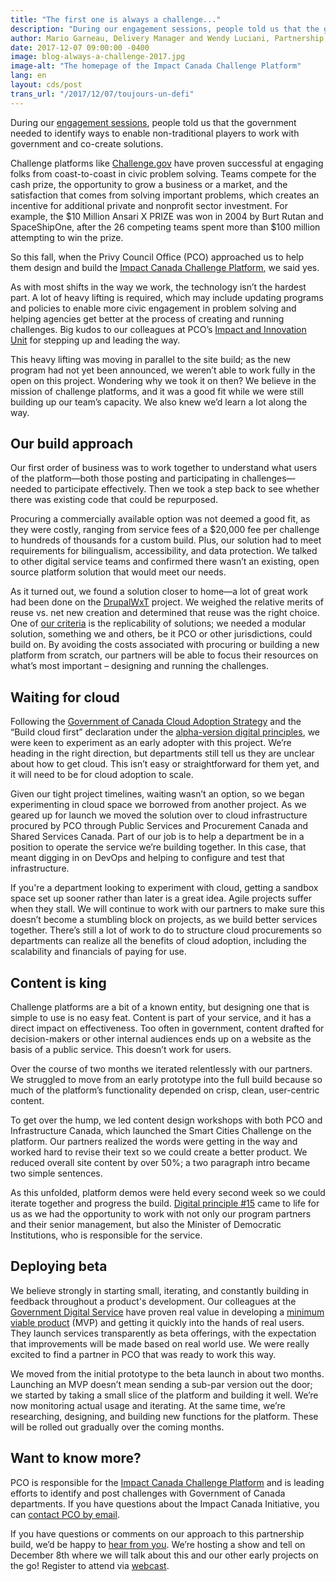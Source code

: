 ```yaml
---
title: "The first one is always a challenge..."
description: "During our engagement sessions, people told us that the government needed to identify ways to enable non-traditional players to work with government and co-create solutions.  "
author: Mario Garneau, Delivery Manager and Wendy Luciani, Partnership Lead
date: 2017-12-07 09:00:00 -0400
image: blog-always-a-challenge-2017.jpg
image-alt: "The homepage of the Impact Canada Challenge Platform"
lang: en
layout: cds/post
trans_url: "/2017/12/07/toujours-un-defi"
---
```

During our [engagement sessions](/beginning-the-conversation/full-report/), people told us that the government needed to identify ways to enable non-traditional players to work with government and co-create solutions.  

Challenge platforms like [Challenge.gov](https://www.challenge.gov/list/) have proven successful at engaging folks from coast-to-coast in civic problem solving. Teams compete for the cash prize, the opportunity to grow a business or a market, and the satisfaction that comes from solving important problems, which creates an incentive for additional private and nonprofit sector investment. For example, the $10 Million Ansari X PRIZE was won in 2004 by Burt Rutan and SpaceShipOne, after the 26 competing teams spent more than $100 million attempting to win the prize.

So this fall, when the Privy Council Office (PCO) approached us to help them design and build the [Impact Canada Challenge Platform](https://impact.canada.ca/en), we said yes. 

As with most shifts in the way we work, the technology isn’t the hardest part. A lot of heavy lifting is required, which may include updating programs and policies to enable more civic engagement in problem solving and helping agencies get better at the process of creating and running challenges.  Big kudos to our colleagues at PCO’s [Impact and Innovation Unit](https://www.canada.ca/en/innovation-hub.html) for stepping up and leading the way. 

This heavy lifting was moving in parallel to the site build; as the new program had not yet been announced, we weren’t able to work fully in the open on this project.  Wondering why we took it on then? We believe in the mission of challenge platforms, and it was a good fit while we were still building up our team’s capacity. We also knew we’d learn a lot along the way. 

## Our build approach 

Our first order of business was to work together to understand what users of the platform—both those posting and participating in challenges—needed to participate effectively. Then we took a step back to see whether there was existing code that could be repurposed. 

Procuring a commercially available option was not deemed a good fit, as they were costly, ranging from service fees of a $20,000 fee per challenge to hundreds of thousands for a custom build. Plus, our solution had to meet requirements for bilingualism, accessibility, and data protection. We talked to other digital service teams and confirmed there wasn’t an existing, open source platform solution that would meet our needs. 

As it turned out, we found a solution closer to home—a lot of great work had been done on the [DrupalWxT](https://github.com/drupalwxt/wxt) project. We weighed the relative merits of reuse vs. net new creation and determined that reuse was the right choice. One of [our criteria](/2017/08/24/picking-our-projects/) is the replicability of solutions; we needed a modular solution, something we and others, be it PCO or other jurisdictions, could build on. By avoiding the costs associated with procuring or building a new platform from scratch, our partners will be able to focus their resources on what’s most important – designing and running the challenges. 

## Waiting for cloud 

Following the [Government of Canada Cloud Adoption Strategy](https://www.canada.ca/en/treasury-board-secretariat/services/information-technology/cloud-computing/government-canada-cloud-adoption-strategy.html) and the “Build cloud first” declaration under the [alpha-version digital principles](http://open.canada.ca/en/blog/digital-principles), we were keen to experiment as an early adopter with this project. We’re heading in the right direction, but departments still tell us they are unclear about how to get cloud. This isn’t easy or straightforward for them yet, and it will need to be for cloud adoption to scale. 

Given our tight project timelines, waiting wasn’t an option, so we began experimenting in cloud space we borrowed from another project. As we geared up for launch we moved the solution over to cloud infrastructure procured by PCO through Public Services and Procurement Canada and Shared Services Canada. Part of our job is to help a department be in a position to operate the service we’re building together. In this case, that meant digging in on DevOps and helping to configure and test that infrastructure.  

If you're a department looking to experiment with cloud, getting a sandbox space set up sooner rather than later is a great idea. Agile projects suffer when they stall. We will continue to work with our partners to make sure this doesn’t become a stumbling block on projects, as we build better services together. There’s still a lot of work to do to structure cloud procurements so departments can realize all the benefits of cloud adoption, including the scalability and financials of paying for use.

## Content is king 

Challenge platforms are a bit of a known entity, but designing one that is simple to use is no easy feat. Content is part of your service, and it has a direct impact on effectiveness. Too often in government, content drafted for decision-makers or other internal audiences ends up on a website as the basis of a public service. This doesn’t work for users. 

Over the course of two months we iterated relentlessly with our partners. We struggled to move from an early prototype into the full build because so much of the platform’s functionality depended on crisp, clean, user-centric content. 

To get over the hump, we led content design workshops with both PCO and Infrastructure Canada, which launched the Smart Cities Challenge on the platform. Our partners realized the words were getting in the way and worked hard to revise their text so we could create a better product.  We reduced overall site content by over 50%; a two paragraph intro became two simple sentences.

As this unfolded, platform demos were held every second week so we could iterate together and progress the build. [Digital principle #15](http://open.canada.ca/en/blog/digital-principles) came to life for us as we had the opportunity to work with not only our program partners and their senior management, but also the Minister of Democratic Institutions, who is responsible for the service. 

## Deploying beta

We believe strongly in starting small, iterating, and constantly building in feedback throughout a product's development.  Our colleagues at the [Government Digital Service](https://gds.blog.gov.uk/) have proven real value in developing a [minimum viable product](https://en.wikipedia.org/wiki/Minimum_viable_product) (MVP) and getting it quickly into the hands of real users. They launch services transparently as beta offerings, with the expectation that improvements will be made based on real world use.  We were really excited to find a partner in PCO that was ready to work this way.  

We moved from the initial prototype to the beta launch in about two months. Launching an MVP doesn’t mean sending a sub-par version out the door; we started by taking a small slice of the platform and building it well. We’re now monitoring actual usage and iterating.  At the same time, we’re researching, designing, and building new functions for the platform. These will be rolled out gradually over the coming months. 

## Want to know more?

PCO is responsible for the [Impact Canada Challenge Platform](https://impact.canada.ca/en) and is leading efforts to identify and post challenges with Government of Canada departments. If you have questions about the Impact Canada Initiative, you can [contact PCO by email](mailto:iiu-uii@pco-bcp.gc.ca). 

If you have questions or comments on our approach to this partnership build, we’d be happy to [hear from you](/contact/). We’re hosting a show and tell on December 8th where we will talk about this and our other early projects on the go! Register to attend via [webcast](https://www.eventbrite.ca/e/cds-show-and-tell-webcast-presentation-du-snc-web-diffusion-tickets-40847158952). 
